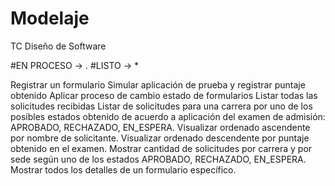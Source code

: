 # Modelaje
TC Diseño de Software

 #EN PROCESO -> .
 #LISTO -> *
 
Registrar un formulario 
Simular aplicación de prueba y registrar puntaje obtenido
Aplicar proceso de cambio estado de formularios
Listar todas las solicitudes recibidas
Listar de solicitudes para una carrera por uno de los posibles estados obtenido de acuerdo a aplicación del examen de admisión: APROBADO, RECHAZADO, EN_ESPERA.
  Visualizar ordenado ascendente por nombre de solicitante.
	Visualizar ordenado descendente por puntaje obtenido en el examen.
Mostrar cantidad de solicitudes por carrera y por sede según uno de los estados APROBADO, RECHAZADO, EN_ESPERA.
Mostrar todos los detalles de un formulario específico.
